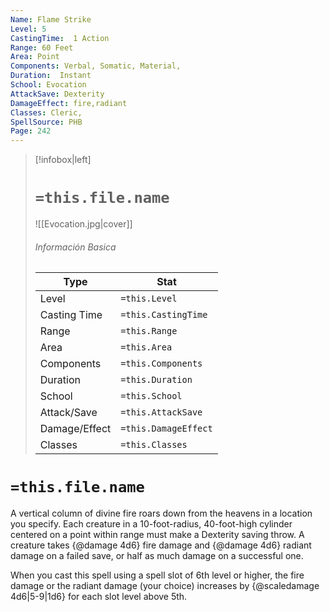 ```yaml
---
Name: Flame Strike
Level: 5
CastingTime:  1 Action 
Range: 60 Feet
Area: Point
Components: Verbal, Somatic, Material, 
Duration:  Instant  
School: Evocation
AttackSave: Dexterity
DamageEffect: fire,radiant
Classes: Cleric, 
SpellSource: PHB
Page: 242
---
```


>[!infobox|left]
># `=this.file.name`
>![[Evocation.jpg|cover]]
> ###### Información Basica
> Type |  Stat |
> ---|---|
> Level | `=this.Level` |
> Casting Time | `=this.CastingTime` |
> Range | `=this.Range` |
> Area | `=this.Area` |
> Components | `=this.Components` |
> Duration | `=this.Duration` |
> School | `=this.School` |
> Attack/Save | `=this.AttackSave` |
> Damage/Effect | `=this.DamageEffect` |
> Classes | `=this.Classes` |

# `=this.file.name`
A vertical column of divine fire roars down from the heavens in a location you specify. Each creature in a 10-foot-radius, 40-foot-high cylinder centered on a point within range must make a Dexterity saving throw. A creature takes {@damage 4d6} fire damage and {@damage 4d6} radiant damage on a failed save, or half as much damage on a successful one.



 


When you cast this spell using a spell slot of 6th level or higher, the fire damage or the radiant damage (your choice) increases by {@scaledamage 4d6|5-9|1d6} for each slot level above 5th. 